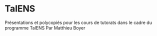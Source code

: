 # TalENS
Présentations et polycopiés pour les cours de tutorats dans le cadre du programme TalENS
Par Matthieu Boyer
